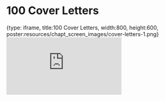 # 100 Cover Letters
 
{type: iframe, title:100 Cover Letters, width:800, height:600, poster:resources/chapt_screen_images/cover-letters-1.png}
![](https://datatrail-jhu.github.io/DataTrail/no_toc/cover-letters-1.html)
 

 
